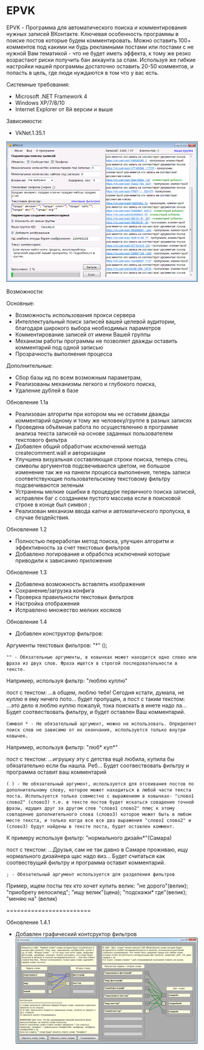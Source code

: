 # EPVK

EPVK - Программа для автоматического поиска и комментирования нужных записей ВКонтакте.
Ключевая особенность программы в поиске постов которые будем комментировать. Можно оставить 100+ комментов под какими ни будь рекламными постами или постами с не нужной Вам тематикой - что не будет иметь эффекта, к тому же резко возрастают риски получить бан аккаунта за спам. Используя же гибкие настройки нашей программы достаточно оставить 20-50 комментов, и попасть в цель, где люди нуждаются в том что у вас есть. 

Системные требования:

- Microsoft .NET Framework 4
- Windows XP/7/8/10
- Internet Explorer от 8й версии и выше

Зависимости:
- VkNet.1.35.1

![Иллюстрация к проекту](https://github.com/slay9090/EPVK/raw/master/VK_test/img/1.png)

Возможности:

Основные:
- Возможность использования прокси сервера
- Интеллектуальный поиск записей вашей целевой аудитории, благодаря широкого выбора необходимых параметров
- Комментирование записей от имени Вашей группы
- Механизм работы программы не позволяет дважды оставить комментарий под одной записью
- Прозрачность выполнения процесса

Дополнительные:
- Сбор базы ид по всем возможным параметрам,
- Реализованы механизмы легкого и глубокого поиска,
- Удаление дублей в базе

Обновление 1.1а
- Реализован алгоритм при котором мы не оставим дважды комментарий одному и тому же человеку/группе в разных записях
- Проведена объёмная работа по осуществлению в программе анализа текста записей на основе заданных пользователем текстового фильтра
- Добавлен общий обработчик исключений метода createcomment.wall и авторизации
- Улучшена визуальная составляющая строки поиска, теперь спец. символы аргументов подсвечиваются цветом, не большое изменение так же на панели процесса выполнения, теперь записи соответствующие пользовательскому текстовому фильтру подсвечиваются зеленым
- Устранены мелкие ошибки в процедуре первичного поиска записей, исправлен баг с созданием пустого массива если в поисковой строке в конце был символ ;
- Реализован механизм ввода капчи и автоматического пропуска, в случае бездействия.

Обновление 1.2
- Полностью переработан метод поиска, улучшен алгоритм и эффективность за счет текстовых фильтров
- Добавлено логирование и обработка исключений которые приводили к зависанию приложения

Обновление 1.3
- Добавлена возможность вставлять изображения
- Сохранение/загрузка конфига
- Проверка правильности текстовых фильтров
- Настройка отображения
- Исправлено множество мелких косяков

Обновление 1.4
- Добавлен конструктор фильтров:

Аргументы текстовых фильтров: "*" ();

	"" - Обязательные аргументы, в ковычках может находится одно слово или фраза из двух слов. Фраза ищется в строгой последовательности в тексте.

Например, используя фильтр: "люблю куплю"
 
пост с текстом: 
...в общем, люблю тебя! Сегодня кстати, думала, не куплю я ему ничего пото... 
будет пропущен, а пост с таким текстом: 
...это дело я люблю куплю пожалуй, тока поискать в инете надо ла...
Будет соотвествовать фильтру, и будет оставлен Ваш комментарий.

	Символ * - Не обязательный аргумент, можно не использовать. Определяет поиск слов не зависимо от их окончания, используется только внутри ковычек.

Например, используя фильтр: "люб* куп*"
 
пост с текстом: 
...игрушку эту с детства ещё любила, купила бы обязатательно если бы нашла. Реб...
Будет соотвествовать фильтру и программа оставит ваш комментарий

	( ) - Не обязательный аргумент, используется для отсеивания постов по дополнительному слову, которое может находиться в любой части текста поста. Используется только совместно с выражением в ковычках- "слово1 слово2" (слово3) т.е. в тексте постов будет искаться совадение точной фразы, идущих друг за другом слов "слово1 слово2" плюс к этому совпадение дополнительного слова (слово3) которое может быть в любом месте текста, и только когда все все два выражения "слово1 слово2" и (слово3) будут найдены в тексте поста, будет оставлен коммент. 

К примеру используя фильтр: "нормального дизайн*"(Самара) 

пост с текстом: 
...Друзья, сам не так давно в Самаре проживаю, ищу нормального дизайнера щас надо виз...
Будет считаться как соотвествущий фильтру и программа оставит комментарий.

	; - Обязательный аргумент используется для разделения фильтров 
Пример, ищем посты тех кто хочет купить велик: 
"не дорого"(велик); "приобрету велосипед"; "ищу велик"(цена); "подскажи* где"(велик); "меняю на" (велик) 

========================

Обновление 1.4.1
- Добавлен графический контсруктор фильтров
![Иллюстрация к проекту](https://github.com/slay9090/EPVK/raw/master/VK_test/img/2.png)

